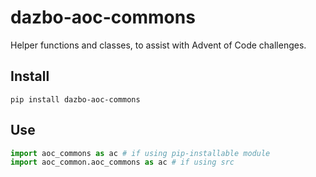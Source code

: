 # dazbo-aoc-commons

Helper functions and classes, to assist with Advent of Code challenges.

## Install

`pip install dazbo-aoc-commons`

## Use

```python
import aoc_commons as ac # if using pip-installable module
import aoc_common.aoc_commons as ac # if using src
```